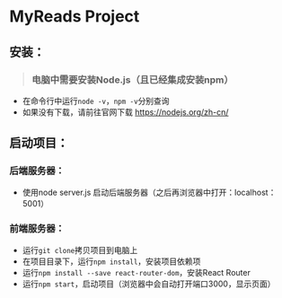 # MyReads Project

## 安装：
> ### 电脑中需要安装Node.js（且已经集成安装npm）
* 在命令行中运行`node -v`，`npm -v`分别查询
* 如果没有下载，请前往官网下载 https://nodejs.org/zh-cn/ 
 


## 启动项目：

### 后端服务器：
* 使用node server.js 启动后端服务器（之后再浏览器中打开：localhost：5001）

### 前端服务器：
* 运行`git clone`拷贝项目到电脑上
* 在项目目录下，运行`npm install`，安装项目依赖项
* 运行`npm install --save react-router-dom`，安装React Router
* 运行`npm start`，启动项目（浏览器中会自动打开端口3000，显示页面）




